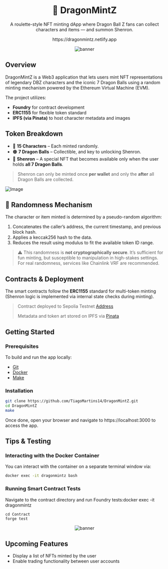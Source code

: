 # <div align="center">🐉 DragonMintZ</div>
<p align="center">A roulette-style NFT minting dApp where Dragon Ball Z fans can collect characters and items — and summon Shenron.</p>
<p align="center">https://dragonmintz.netlify.app</p>

<p align="center">
  <img src="https://github.com/user-attachments/assets/b5aa274f-1637-456f-a76c-4a9d3a073cd7" alt="banner" />
</p>


## Overview

DragonMintZ is a Web3 application that lets users mint NFT representations of legendary DBZ characters and the iconic 7 Dragon Balls using a random minting mechanism powered by the Ethereum Virtual Machine (EVM).

The project utilizes:
- **Foundry** for contract development
- **ERC1155** for flexible token standard
- **IPFS (via Pinata)** to host character metadata and images

## Token Breakdown

- 🎴 **15 Characters** – Each minted randomly.
- 🟠 **7 Dragon Balls** – Collectible, and key to unlocking Shenron.
- 🐉 **Shenron** – A special NFT that becomes available only when the user holds **all 7 Dragon Balls**.

> Shenron can only be minted once **per wallet** and only the **after** all Dragon Balls are collected.

![Image](https://github.com/user-attachments/assets/8757ca32-88f9-4d6e-b2e8-1a634d1296c8)

## 🎲 Randomness Mechanism

The character or item minted is determined by a pseudo-random algorithm:

1. Concatenates the caller’s address, the current timestamp, and previous block hash.
2. Applies a keccak256 hash to the data.
3. Reduces the result using modulus to fit the available token ID range.

> ⚠️ This randomness is **not cryptographically secure**. It’s sufficient for fun minting, but susceptible to manipulation in high-stakes settings. For real randomness, services like Chainlink VRF are recommended.

## Contracts & Deployment

The smart contracts follow the **ERC1155** standard for multi-token minting (Shenron logic is implemented via internal state checks during minting).

> Contract deployed to Sepolia Testnet [Address](https://sepolia.etherscan.io/address/0xd9784fb0e5ca54ed885115641ac7f52586be48d5)
> 
> Metadata and token art stored on IPFS via [Pinata](https://pinata.cloud)

## Getting Started

### Prerequisites

To build and run the app locally:
- [Git](https://git-scm.com/)
- [Docker](https://www.docker.com/)
- [Make](https://www.gnu.org/software/make/)

### Installation

```bash
git clone https://github.com/TiagoMartins14/DragonMintZ.git
cd DragonMintZ
make
```

Once done, open your browser and navigate to https://localhost:3000 to access the app.

## Tips & Testing

### Interacting with the Docker Container

You can interact with the container on a separate terminal window via:

```bash
docker exec -it dragonmintz bash
```

### Running Smart Contract Tests

Navigate to the contract directory and run Foundry tests:docker exec -it dragonmintz 
```
cd Contract
forge test
```

<p align="center">
  <img src="https://github.com/user-attachments/assets/ff1b47eb-05ba-4630-8edd-8708ba5365a7" alt="banner" />
</p>

## Upcoming Features

- Display a list of NFTs minted by the user
- Enable trading functionality between user accounts